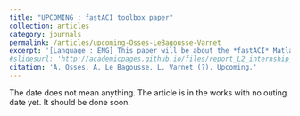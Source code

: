 ```yaml
---
title: "UPCOMING : fastACI toolbox paper"
collection: articles
category: journals
permalink: /articles/upcoming-Osses-LeBagousse-Varnet
excerpt: '[Language : ENG] This paper will be about the *fastACI* Matlab toolbox and its functionning as well as validity statement.'
#slidesurl: 'http://academicpages.github.io/files/report_L2_internship_2022SU.pdf'
citation: 'A. Osses, A. Le Bagousse, L. Varnet (?). Upcoming.'
---
```

The date does not mean anything. The article is in the works with no outing date yet. It should be done soon.